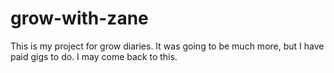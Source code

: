 # grow-with-zane

This is my project for grow diaries. It was going to be much more, but I have paid gigs to do. I may come back to this.
